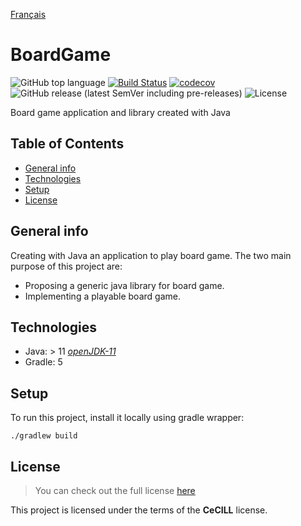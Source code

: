 [Français](https://github.com/Foacs/boardgame/blob/master/LISEZMOI.md)
# BoardGame

![GitHub top language](https://img.shields.io/github/languages/top/Foacs/boardgame)
[![Build Status](https://travis-ci.com/Foacs/boardgame.svg?branch=master)](https://travis-ci.com/Foacs/boardgame)
[![codecov](https://codecov.io/gh/Foacs/boardgame/branch/master/graph/badge.svg)](https://codecov.io/gh/Foacs/boardgame)
![GitHub release (latest SemVer including pre-releases)](https://img.shields.io/github/v/release/foacs/boardgame?include_prereleases)
![License](https://img.shields.io/badge/license-CeCILL-blue)

Board game application and library created with Java

## Table of Contents
- [General info](#general-info)
- [Technologies](#technologies)
- [Setup](#setup)
- [License](#license)

## General info
Creating with Java an application to play board game. The two main purpose of this project are:
- Proposing a generic java library for board game.
- Implementing a playable board game.

## Technologies
- Java: > 11 _[openJDK-11](https://openjdk.java.net/projects/jdk/11/)_
- Gradle: 5

## Setup
To run this project, install it locally using gradle wrapper:
```shell script
./gradlew build
```

## License
> You can check out the full license [here](https://github.com/Foacs/boardgame/blob/master/LICENSE.md)

This project is licensed under the terms of the __CeCILL__ license.